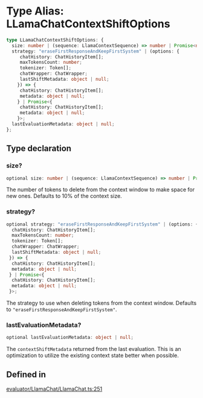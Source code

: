 # Type Alias: LLamaChatContextShiftOptions

```ts
type LLamaChatContextShiftOptions: {
  size: number | (sequence: LlamaContextSequence) => number | Promise<number>;
  strategy: "eraseFirstResponseAndKeepFirstSystem" | (options: {
     chatHistory: ChatHistoryItem[];
     maxTokensCount: number;
     tokenizer: Token[];
     chatWrapper: ChatWrapper;
     lastShiftMetadata: object | null;
    }) => {
     chatHistory: ChatHistoryItem[];
     metadata: object | null;
    } | Promise<{
     chatHistory: ChatHistoryItem[];
     metadata: object | null;
    }>;
  lastEvaluationMetadata: object | null;
};
```

## Type declaration

### size?

```ts
optional size: number | (sequence: LlamaContextSequence) => number | Promise<number>;
```

The number of tokens to delete from the context window to make space for new ones.
Defaults to 10% of the context size.

### strategy?

```ts
optional strategy: "eraseFirstResponseAndKeepFirstSystem" | (options: {
  chatHistory: ChatHistoryItem[];
  maxTokensCount: number;
  tokenizer: Token[];
  chatWrapper: ChatWrapper;
  lastShiftMetadata: object | null;
 }) => {
  chatHistory: ChatHistoryItem[];
  metadata: object | null;
 } | Promise<{
  chatHistory: ChatHistoryItem[];
  metadata: object | null;
 }>;
```

The strategy to use when deleting tokens from the context window.
Defaults to `"eraseFirstResponseAndKeepFirstSystem"`.

### lastEvaluationMetadata?

```ts
optional lastEvaluationMetadata: object | null;
```

The `contextShiftMetadata` returned from the last evaluation.
This is an optimization to utilize the existing context state better when possible.

## Defined in

[evaluator/LlamaChat/LlamaChat.ts:251](https://github.com/withcatai/node-llama-cpp/blob/6405ee945e792651123189aae2612212095765b6/src/evaluator/LlamaChat/LlamaChat.ts#L251)
